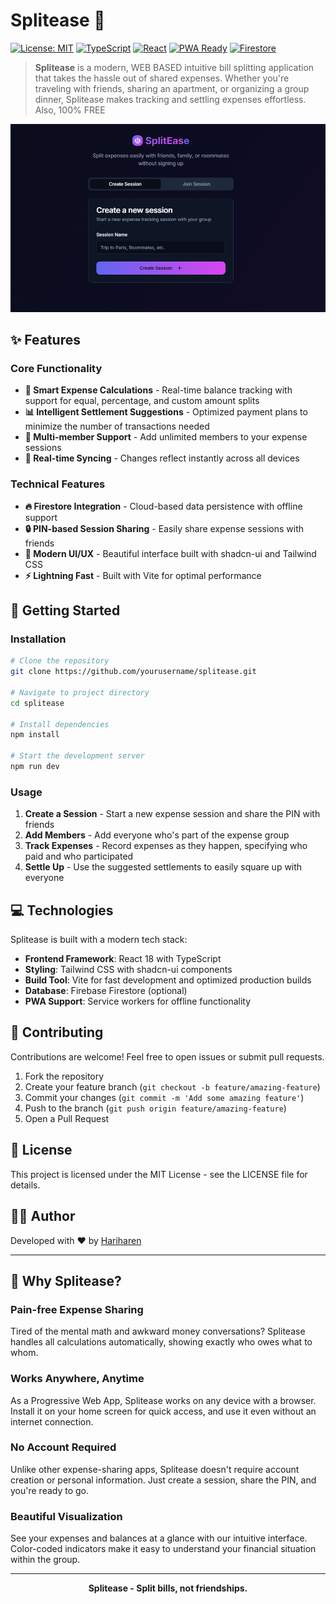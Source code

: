 # Splitease 💸

[![License: MIT](https://img.shields.io/badge/License-MIT-yellow.svg)](https://opensource.org/licenses/MIT)
[![TypeScript](https://img.shields.io/badge/TypeScript-4.9.5-blue.svg)](https://www.typescriptlang.org/)
[![React](https://img.shields.io/badge/React-18.2.0-blue.svg)](https://react.dev/)
[![PWA Ready](https://img.shields.io/badge/PWA-Ready-brightgreen.svg)](https://web.dev/progressive-web-apps/)
[![Firestore](https://img.shields.io/badge/Firestore-Enabled-orange.svg)](https://firebase.google.com/docs/firestore)

> **Splitease** is a modern, WEB BASED intuitive bill splitting application that takes the hassle out of shared expenses. Whether you're traveling with friends, sharing an apartment, or organizing a group dinner, Splitease makes tracking and settling expenses effortless. Also, 100% FREE

![Splitease Demo](./public/og-image.png)

## ✨ Features

### Core Functionality
- **🧮 Smart Expense Calculations** - Real-time balance tracking with support for equal, percentage, and custom amount splits
- **📊 Intelligent Settlement Suggestions** - Optimized payment plans to minimize the number of transactions needed
- **👥 Multi-member Support** - Add unlimited members to your expense sessions
- **🔄 Real-time Syncing** - Changes reflect instantly across all devices

### Technical Features
- **🔥 Firestore Integration** - Cloud-based data persistence with offline support
- **🔒 PIN-based Session Sharing** - Easily share expense sessions with friends
- **🎨 Modern UI/UX** - Beautiful interface built with shadcn-ui and Tailwind CSS
- **⚡ Lightning Fast** - Built with Vite for optimal performance

## 🚀 Getting Started

### Installation

```bash
# Clone the repository
git clone https://github.com/yourusername/splitease.git

# Navigate to project directory
cd splitease

# Install dependencies
npm install

# Start the development server
npm run dev
```

### Usage

1. **Create a Session** - Start a new expense session and share the PIN with friends
2. **Add Members** - Add everyone who's part of the expense group
3. **Track Expenses** - Record expenses as they happen, specifying who paid and who participated
4. **Settle Up** - Use the suggested settlements to easily square up with everyone

## 💻 Technologies

Splitease is built with a modern tech stack:

- **Frontend Framework**: React 18 with TypeScript
- **Styling**: Tailwind CSS with shadcn-ui components
- **Build Tool**: Vite for fast development and optimized production builds
- **Database**: Firebase Firestore (optional)
- **PWA Support**: Service workers for offline functionality

## 🤝 Contributing

Contributions are welcome! Feel free to open issues or submit pull requests.

1. Fork the repository
2. Create your feature branch (`git checkout -b feature/amazing-feature`)
3. Commit your changes (`git commit -m 'Add some amazing feature'`)
4. Push to the branch (`git push origin feature/amazing-feature`)
5. Open a Pull Request

## 📝 License

This project is licensed under the MIT License - see the LICENSE file for details.

## 👨‍💻 Author

Developed with ❤️ by [Hariharen](https://www.linkedin.com/in/hariharen9/)

---

## 🌟 Why Splitease?

### Pain-free Expense Sharing

Tired of the mental math and awkward money conversations? Splitease handles all calculations automatically, showing exactly who owes what to whom.

### Works Anywhere, Anytime

As a Progressive Web App, Splitease works on any device with a browser. Install it on your home screen for quick access, and use it even without an internet connection.

### No Account Required

Unlike other expense-sharing apps, Splitease doesn't require account creation or personal information. Just create a session, share the PIN, and you're ready to go.

### Beautiful Visualization

See your expenses and balances at a glance with our intuitive interface. Color-coded indicators make it easy to understand your financial situation within the group.

---

<p align="center">
  <b>Splitease - Split bills, not friendships.</b>
</p>
